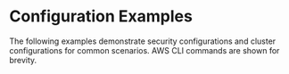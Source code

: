 # Configuration Examples<a name="emr-kerberos-config-examples"></a>

The following examples demonstrate security configurations and cluster configurations for common scenarios\. AWS CLI commands are shown for brevity\.